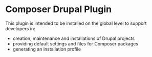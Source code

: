 # Composer Drupal Plugin

This plugin is intended to be installed on the global level to support
developers in:

- creation, maintenance and installations of Drupal projects
- providing default settings and files for Composer packages
- generating an installation profile